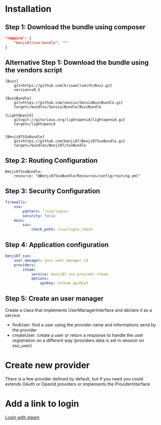 # Installation

## Step 1: Download the bundle using composer

```json
"require": {
    "benji07/sso-bundle": "*"
}
```

## Alternative Step 1: Download the bundle using the vendors script

```
[Buzz]
    git=https://github.com/kriswallsmith/Buzz.git
    version=v0.5

[BuzzBundle]
    git=https://github.com/sensio/SensioBuzzBundle.git
    target=/bundles/Sensio/Bundle/BuzzBundle

[LightOpenId]
    git=git://gitorious.org/lightopenid/lightopenid.git
    target=/lightopenid


[Benji07SSoBundle]
    git=https://github.com/benji07/Benji07SsoBundle.git
    target=/bundles/Benji07/SsoBundle
```

## Step 2: Routing Configuration

```
Benji07SsoBundle:
    resource: "@Benji07SsoBundle/Resources/config/routing.yml"
```

## Step 3: Security Configuration

```yml
firewalls:
    sso:
        pattern: ^/sso/login/
        security: false
    main:
        sso:
            check_path: /sso/login_check
```

## Step 4: Application configuration

```yml
benji07_sso:
    user_manager: your_user_manager.id
    providers:
        steam:
            service: benji07.sso.provider.steam
            options:
                apiKey: %steam_apiKey%
```

## Step 5: Create an user manager

Create a class that implements UserManagerInterface and declare it as a service

- findUser: find a user using the provider name and informations send by the provider
- createUser: create a user or return a response to handle the user registration on a different way (providers data is set in session on sso_user)

# Create new provider

There is a few provider defined by default, but if you need you could extends OAuth or OpenId providers or implements the ProviderInterface

# Add a link to login

<a href="{{ path('_sso_login', {name: 'steam'}) }}">Login with steam</a>
